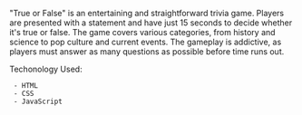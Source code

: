 "True or False" is an entertaining and straightforward trivia game. Players are presented with a statement and have just 15 seconds to decide whether it's true or false. The game covers various categories, from history and science to pop culture and current events. The gameplay is addictive, as players must answer as many questions as possible before time runs out.

Techonology Used:

     - HTML
     - CSS
     - JavaScript
     
